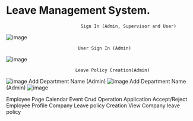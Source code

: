 # Leave Management System.

                                Sign In (Admin, Supervisor and User) 
![image](https://user-images.githubusercontent.com/31030260/73007778-5184c300-3e37-11ea-8e63-f325d53986e5.png)

                               User Sign In (Admin)
![image](https://user-images.githubusercontent.com/31030260/73007833-71b48200-3e37-11ea-9db5-ebd8fbee6a4a.png)

                              Leave Policy Creation(Admin)
![image](https://user-images.githubusercontent.com/31030260/73007884-85f87f00-3e37-11ea-8df7-1589c5a23511.png)
                             Add Department Name (Admin)
![image](https://user-images.githubusercontent.com/31030260/73008333-89d8d100-3e38-11ea-82cd-459ad71b7fd0.png)
                             Add Department Name (Admin)
 ![image](https://user-images.githubusercontent.com/31030260/73008390-aa089000-3e38-11ea-9622-c73c0c070906.png)
 
Employee Page
Calendar Event Crud Operation
Application Accept/Reject
Employee Profile
Company Leave policy Creation
View Company leave policy
